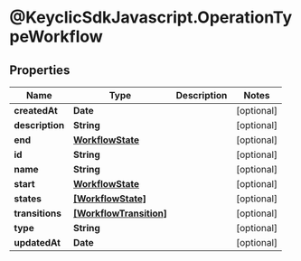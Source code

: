 # @KeyclicSdkJavascript.OperationTypeWorkflow

## Properties
Name | Type | Description | Notes
------------ | ------------- | ------------- | -------------
**createdAt** | **Date** |  | [optional] 
**description** | **String** |  | [optional] 
**end** | [**WorkflowState**](WorkflowState.md) |  | [optional] 
**id** | **String** |  | [optional] 
**name** | **String** |  | [optional] 
**start** | [**WorkflowState**](WorkflowState.md) |  | [optional] 
**states** | [**[WorkflowState]**](WorkflowState.md) |  | [optional] 
**transitions** | [**[WorkflowTransition]**](WorkflowTransition.md) |  | [optional] 
**type** | **String** |  | [optional] 
**updatedAt** | **Date** |  | [optional] 


